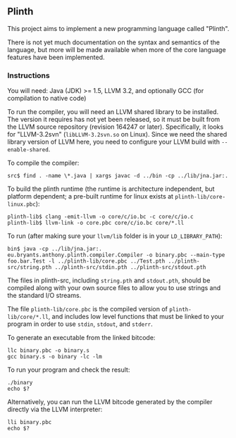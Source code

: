 ## Plinth

This project aims to implement a new programming language called "Plinth".

There is not yet much documentation on the syntax and semantics of the language, but more will be made available when more of the core language features have been implemented.

### Instructions

You will need: Java (JDK) >= 1.5, LLVM 3.2, and optionally GCC (for compilation to native code)

To run the compiler, you will need an LLVM shared library to be installed. The version it requires has not yet been released, so it must be built from the LLVM source repository (revision 164247 or later). Specifically, it looks for "LLVM-3.2svn" (`libLLVM-3.2svn.so` on Linux). Since we need the shared library version of LLVM here, you need to configure your LLVM build with `--enable-shared`.

To compile the compiler:

    src$ find . -name \*.java | xargs javac -d ../bin -cp ../lib/jna.jar:.

To build the plinth runtime (the runtime is architecture independent, but platform dependent; a pre-built runtime for linux exists at `plinth-lib/core-linux.pbc`):

    plinth-lib$ clang -emit-llvm -o core/c/io.bc -c core/c/io.c
    plinth-lib$ llvm-link -o core.pbc core/c/io.bc core/*.ll

To run (after making sure your `llvm/lib` folder is in your `LD_LIBRARY_PATH`):

    bin$ java -cp ../lib/jna.jar:. eu.bryants.anthony.plinth.compiler.Compiler -o binary.pbc --main-type foo.bar.Test -l ../plinth-lib/core.pbc ../Test.pth ../plinth-src/string.pth ../plinth-src/stdin.pth ../plinth-src/stdout.pth

The files in plinth-src, including `string.pth` and `stdout.pth`, should be compiled along with your own source files to allow you to use strings and the standard I/O streams.

The file `plinth-lib/core.pbc` is the compiled version of `plinth-lib/core/*.ll`, and includes low level functions that must be linked to your program in order to use `stdin`, `stdout`, and `stderr`.

To generate an executable from the linked bitcode:

    llc binary.pbc -o binary.s
    gcc binary.s -o binary -lc -lm

To run your program and check the result:

    ./binary
    echo $?

Alternatively, you can run the LLVM bitcode generated by the compiler directly via the LLVM interpreter:

    lli binary.pbc
    echo $?

